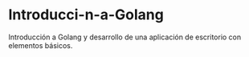 # Introducci-n-a-Golang
Introducción a Golang y desarrollo de una aplicación de escritorio con elementos básicos.
